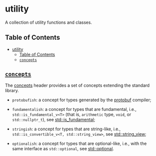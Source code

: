 # utility

A collection of utility functions and classes.

## Table of Contents

- [utility](#utility)
  - [Table of Contents](#table-of-contents)
  - [`concepts`](#concepts)

## [`concepts`](concepts.h)

The [concepts](concepts.h) header provides a set of concepts extending the standard library.

- `protobufish`: a concept for types generated by the [protobuf](https://protobuf.dev) compiler;

- `fundamentalish`: a concept for types that are fundamental, i.e., `std::is_fundamental_v<T>` (that is, `arithmetic` type, `void`, or `std::nullptr_t`), see [std::is_fundamental](https://en.cppreference.com/w/cpp/types/is_fundamental);

- `stringish`: a concept for types that are string-like, i.e., `std::is_convertible_v<T, std::string_view>`, see [std::string_view](https://en.cppreference.com/w/cpp/string/basic_string_view);

- `optionalish`: a concept for types that are optional-like, i.e., with the same interface as `std::optional`, see [std::optional](https://en.cppreference.com/w/cpp/utility/optional).
